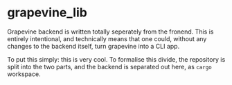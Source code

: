 # grapevine_lib

Grapevine backend is written totally seperately from the fronend.
This is entirely intentional, and technically means that one could,
without any changes to the backend itself, turn grapevine into a CLI
app.

To put this simply: this is very cool. To formalise this divide, the repository
is split into the two parts, and the backend is separated out here, as
`cargo` workspace.
